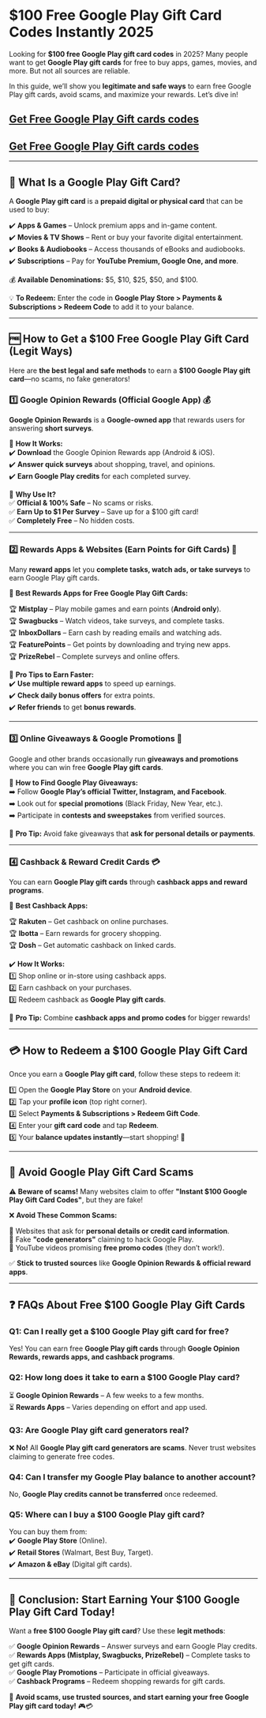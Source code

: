 # **$100 Free Google Play Gift Card Codes Instantly 2025**  

Looking for **$100 free Google Play gift card codes** in 2025? Many people want to get **Google Play gift cards** for free to buy apps, games, movies, and more. But not all sources are reliable.  

In this guide, we’ll show you **legitimate and safe ways** to earn free Google Play gift cards, avoid scams, and maximize your rewards. Let’s dive in!  
## [Get Free Google Play Gift cards codes](https://9990.site/)
## [Get Free Google Play Gift cards codes](https://9990.site/)
---  

## **🎁 What Is a Google Play Gift Card?**  

A **Google Play gift card** is a **prepaid digital or physical card** that can be used to buy:  

✔️ **Apps & Games** – Unlock premium apps and in-game content.  
✔️ **Movies & TV Shows** – Rent or buy your favorite digital entertainment.  
✔️ **Books & Audiobooks** – Access thousands of eBooks and audiobooks.  
✔️ **Subscriptions** – Pay for **YouTube Premium, Google One, and more**.  

💰 **Available Denominations:** $5, $10, $25, $50, and $100.  

💡 **To Redeem:** Enter the code in **Google Play Store > Payments & Subscriptions > Redeem Code** to add it to your balance.  

---  

## **🆓 How to Get a $100 Free Google Play Gift Card (Legit Ways)**  

Here are **the best legal and safe methods** to earn a **$100 Google Play gift card**—no scams, no fake generators!  

### **1️⃣ Google Opinion Rewards (Official Google App) 💰**  

**Google Opinion Rewards** is a **Google-owned app** that rewards users for answering **short surveys**.  

🔹 **How It Works:**  
✔️ **Download** the Google Opinion Rewards app (Android & iOS).  
✔️ **Answer quick surveys** about shopping, travel, and opinions.  
✔️ **Earn Google Play credits** for each completed survey.  

📌 **Why Use It?**  
✅ **Official & 100% Safe** – No scams or risks.  
✅ **Earn Up to $1 Per Survey** – Save up for a $100 gift card!  
✅ **Completely Free** – No hidden costs.  

---  

### **2️⃣ Rewards Apps & Websites (Earn Points for Gift Cards) 🎁**  

Many **reward apps** let you **complete tasks, watch ads, or take surveys** to earn Google Play gift cards.  

🔹 **Best Rewards Apps for Free Google Play Gift Cards:**  

🏆 **Mistplay** – Play mobile games and earn points (**Android only**).  
🏆 **Swagbucks** – Watch videos, take surveys, and complete tasks.  
🏆 **InboxDollars** – Earn cash by reading emails and watching ads.  
🏆 **FeaturePoints** – Get points by downloading and trying new apps.  
🏆 **PrizeRebel** – Complete surveys and online offers.  

📌 **Pro Tips to Earn Faster:**  
✔️ **Use multiple reward apps** to speed up earnings.  
✔️ **Check daily bonus offers** for extra points.  
✔️ **Refer friends** to get **bonus rewards**.  

---  

### **3️⃣ Online Giveaways & Google Promotions 🎉**  

Google and other brands occasionally run **giveaways and promotions** where you can win free **Google Play gift cards**.  

🔎 **How to Find Google Play Giveaways:**  
➡️ Follow **Google Play’s official Twitter, Instagram, and Facebook**.  
➡️ Look out for **special promotions** (Black Friday, New Year, etc.).  
➡️ Participate in **contests and sweepstakes** from verified sources.  

📌 **Pro Tip:** Avoid fake giveaways that **ask for personal details or payments**.  

---  

### **4️⃣ Cashback & Reward Credit Cards 💳**  

You can earn **Google Play gift cards** through **cashback apps and reward programs**.  

🔹 **Best Cashback Apps:**  

🏆 **Rakuten** – Get cashback on online purchases.  
🏆 **Ibotta** – Earn rewards for grocery shopping.  
🏆 **Dosh** – Get automatic cashback on linked cards.  

✔️ **How It Works:**  
1️⃣ Shop online or in-store using cashback apps.  
2️⃣ Earn cashback on your purchases.  
3️⃣ Redeem cashback as **Google Play gift cards**.  

📌 **Pro Tip:** Combine **cashback apps and promo codes** for bigger rewards!  

---  

## **💳 How to Redeem a $100 Google Play Gift Card**  

Once you earn a **Google Play gift card**, follow these steps to redeem it:  

1️⃣ Open the **Google Play Store** on your **Android device**.  
2️⃣ Tap your **profile icon** (top right corner).  
3️⃣ Select **Payments & Subscriptions > Redeem Gift Code**.  
4️⃣ Enter your **gift card code** and tap **Redeem**.  
5️⃣ Your **balance updates instantly**—start shopping! 🎉  

---  

## **🚨 Avoid Google Play Gift Card Scams**  

⚠️ **Beware of scams!** Many websites claim to offer **"Instant $100 Google Play Gift Card Codes"**, but they are fake!  

❌ **Avoid These Common Scams:**  

🚫 Websites that ask for **personal details or credit card information**.  
🚫 Fake **"code generators"** claiming to hack Google Play.  
🚫 YouTube videos promising **free promo codes** (they don’t work!).  

✅ **Stick to trusted sources** like **Google Opinion Rewards & official reward apps**.  

---  

## **❓ FAQs About Free $100 Google Play Gift Cards**  

### **Q1: Can I really get a $100 Google Play gift card for free?**  
Yes! You can earn free **Google Play gift cards** through **Google Opinion Rewards, rewards apps, and cashback programs**.  

### **Q2: How long does it take to earn a $100 Google Play card?**  
⏳ **Google Opinion Rewards** – A few weeks to a few months.  
⏳ **Rewards Apps** – Varies depending on effort and app used.  

### **Q3: Are Google Play gift card generators real?**  
❌ **No!** All **Google Play gift card generators are scams**. Never trust websites claiming to generate free codes.  

### **Q4: Can I transfer my Google Play balance to another account?**  
No, **Google Play credits cannot be transferred** once redeemed.  

### **Q5: Where can I buy a $100 Google Play gift card?**  
You can buy them from:  
✔️ **Google Play Store** (Online).  
✔️ **Retail Stores** (Walmart, Best Buy, Target).  
✔️ **Amazon & eBay** (Digital gift cards).  

---  

## **🎯 Conclusion: Start Earning Your $100 Google Play Gift Card Today!**  

Want a **free $100 Google Play gift card**? Use these **legit methods**:  

✅ **Google Opinion Rewards** – Answer surveys and earn Google Play credits.  
✅ **Rewards Apps (Mistplay, Swagbucks, PrizeRebel)** – Complete tasks to get gift cards.  
✅ **Google Play Promotions** – Participate in official giveaways.  
✅ **Cashback Programs** – Redeem shopping rewards for gift cards.  

🚀 **Avoid scams, use trusted sources, and start earning your free Google Play gift card today!** 🎮💳
